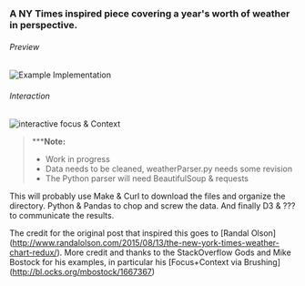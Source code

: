 ### A NY Times inspired piece covering a year's worth of weather in perspective. 

###### Preview
![Example Implementation](https://raw.github.com/ryan-p-larson/weather-2015/master/examples/Iowa%20City.png)

###### Interaction
![interactive focus & Context](https://github.com/ryan-p-larson/weather-2015/raw/master/examples/focus.gif)

>*****Note:**
> - Work in progress
> - Data needs to be cleaned, weatherParser.py needs some revision
> - The Python parser will need BeautifulSoup & requests

This will probably use Make & Curl to download the files and organize the directory. Python & Pandas to chop and screw the data. And finally D3 & ??? to communicate the results.

The credit for the original post that inspired this goes to [Randal Olson] (http://www.randalolson.com/2015/08/13/the-new-york-times-weather-chart-redux/). More credit and thanks to the StackOverflow Gods and Mike Bostock for his examples, in particular his [Focus+Context via Brushing] (http://bl.ocks.org/mbostock/1667367)
